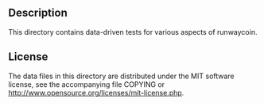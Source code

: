 Description
------------

This directory contains data-driven tests for various aspects of runwaycoin.

License
--------

The data files in this directory are distributed under the MIT software
license, see the accompanying file COPYING or
http://www.opensource.org/licenses/mit-license.php.

